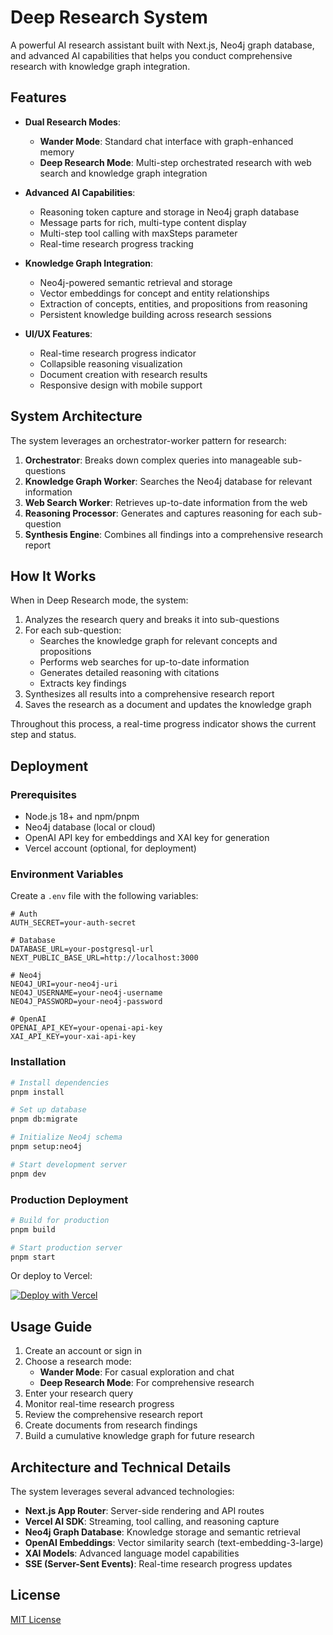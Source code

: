 # Deep Research System

A powerful AI research assistant built with Next.js, Neo4j graph database, and advanced AI capabilities that helps you conduct comprehensive research with knowledge graph integration.

## Features

- **Dual Research Modes**:
  - **Wander Mode**: Standard chat interface with graph-enhanced memory
  - **Deep Research Mode**: Multi-step orchestrated research with web search and knowledge graph integration
  
- **Advanced AI Capabilities**:
  - Reasoning token capture and storage in Neo4j graph database
  - Message parts for rich, multi-type content display
  - Multi-step tool calling with maxSteps parameter
  - Real-time research progress tracking

- **Knowledge Graph Integration**:
  - Neo4j-powered semantic retrieval and storage
  - Vector embeddings for concept and entity relationships
  - Extraction of concepts, entities, and propositions from reasoning
  - Persistent knowledge building across research sessions

- **UI/UX Features**:
  - Real-time research progress indicator
  - Collapsible reasoning visualization
  - Document creation with research results
  - Responsive design with mobile support

## System Architecture

The system leverages an orchestrator-worker pattern for research:

1. **Orchestrator**: Breaks down complex queries into manageable sub-questions
2. **Knowledge Graph Worker**: Searches the Neo4j database for relevant information
3. **Web Search Worker**: Retrieves up-to-date information from the web
4. **Reasoning Processor**: Generates and captures reasoning for each sub-question
5. **Synthesis Engine**: Combines all findings into a comprehensive research report

## How It Works

When in Deep Research mode, the system:

1. Analyzes the research query and breaks it into sub-questions
2. For each sub-question:
   - Searches the knowledge graph for relevant concepts and propositions
   - Performs web searches for up-to-date information
   - Generates detailed reasoning with citations
   - Extracts key findings
3. Synthesizes all results into a comprehensive research report
4. Saves the research as a document and updates the knowledge graph

Throughout this process, a real-time progress indicator shows the current step and status.

## Deployment

### Prerequisites

- Node.js 18+ and npm/pnpm
- Neo4j database (local or cloud)
- OpenAI API key for embeddings and XAI key for generation
- Vercel account (optional, for deployment)

### Environment Variables

Create a `.env` file with the following variables:

```
# Auth
AUTH_SECRET=your-auth-secret

# Database
DATABASE_URL=your-postgresql-url
NEXT_PUBLIC_BASE_URL=http://localhost:3000

# Neo4j
NEO4J_URI=your-neo4j-uri
NEO4J_USERNAME=your-neo4j-username
NEO4J_PASSWORD=your-neo4j-password

# OpenAI
OPENAI_API_KEY=your-openai-api-key
XAI_API_KEY=your-xai-api-key
```

### Installation

```bash
# Install dependencies
pnpm install

# Set up database
pnpm db:migrate

# Initialize Neo4j schema
pnpm setup:neo4j

# Start development server
pnpm dev
```

### Production Deployment

```bash
# Build for production
pnpm build

# Start production server
pnpm start
```

Or deploy to Vercel:

[![Deploy with Vercel](https://vercel.com/button)](https://vercel.com/new/clone?repository-url=https%3A%2F%2Fgithub.com%2Fyour-username%2Fdeep-research-system)

## Usage Guide

1. Create an account or sign in
2. Choose a research mode:
   - **Wander Mode**: For casual exploration and chat
   - **Deep Research Mode**: For comprehensive research
3. Enter your research query
4. Monitor real-time research progress
5. Review the comprehensive research report
6. Create documents from research findings
7. Build a cumulative knowledge graph for future research

## Architecture and Technical Details

The system leverages several advanced technologies:

- **Next.js App Router**: Server-side rendering and API routes
- **Vercel AI SDK**: Streaming, tool calling, and reasoning capture
- **Neo4j Graph Database**: Knowledge storage and semantic retrieval
- **OpenAI Embeddings**: Vector similarity search (text-embedding-3-large)
- **XAI Models**: Advanced language model capabilities
- **SSE (Server-Sent Events)**: Real-time research progress updates

## License

[MIT License](LICENSE)